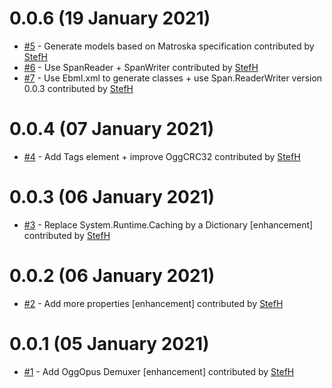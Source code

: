 # 0.0.6 (19 January 2021)
- [#5](https://github.com/StefH/Matroska/pull/5) - Generate models based on Matroska specification contributed by [StefH](https://github.com/StefH)
- [#6](https://github.com/StefH/Matroska/pull/6) - Use SpanReader + SpanWriter contributed by [StefH](https://github.com/StefH)
- [#7](https://github.com/StefH/Matroska/pull/7) - Use Ebml.xml to generate classes + use Span.ReaderWriter version 0.0.3 contributed by [StefH](https://github.com/StefH)

# 0.0.4 (07 January 2021)
- [#4](https://github.com/StefH/Matroska/pull/4) - Add Tags element + improve OggCRC32 contributed by [StefH](https://github.com/StefH)

# 0.0.3 (06 January 2021)
- [#3](https://github.com/StefH/Matroska/pull/3) - Replace System.Runtime.Caching by a Dictionary [enhancement] contributed by [StefH](https://github.com/StefH)

# 0.0.2 (06 January 2021)
- [#2](https://github.com/StefH/Matroska/pull/2) - Add more properties [enhancement] contributed by [StefH](https://github.com/StefH)

# 0.0.1 (05 January 2021)
- [#1](https://github.com/StefH/Matroska/pull/1) - Add OggOpus Demuxer [enhancement] contributed by [StefH](https://github.com/StefH)

